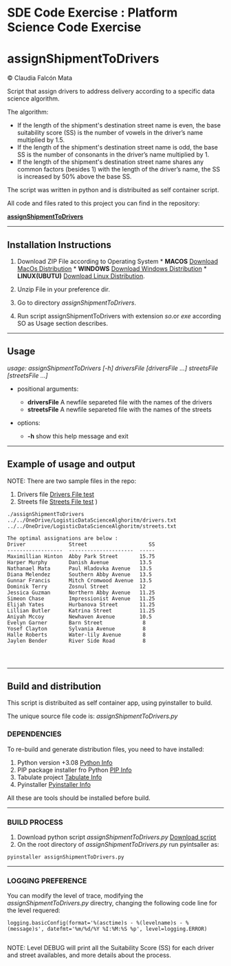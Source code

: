 # SDE Code Exercise : Platform Science Code Exercise
# assignShipmentToDrivers

&copy; Claudia Falcón Mata 

Script that assign drivers to address delivery according to a specific data science algorithm. 

The algorithm:



-  If the length of the shipment's destination street name is even, the base suitability score (SS) is the number of vowels in the driver’s name multiplied by 1.5.
- If the length of the shipment's destination street name is odd, the base SS is the number of consonants in the driver’s name multiplied by 1.
- If the length of the shipment's destination street name shares any common factors (besides 1) with the length of the driver’s name, the SS is increased by 50% above the base SS.

The script was written in python and is distribuited as self container script.

All code and files rated to this project you can find in the repository:

[**assignShipmentToDrivers**](https://github.com/claudiafalcon/logisticDataScienceAlgoritm)


***

## Installation Instructions

1. Download ZIP File according to Operating System
        * **MACOS** [Download MacOs Distribution](https://github.com/claudiafalcon/logisticDataScienceAlgoritm/blob/main/dist_macos/assignShipmentToDrivers.zip "Download MACOS") 
        * **WINDOWS** [Download Windows Distribution](https://github.com/claudiafalcon/logisticDataScienceAlgoritm/blob/main/dist_windows/assignShipmentToDrivers.zip "Download Windows") 
        * **LINUX(UBUTU)** [Download Linux Distribution](https://github.com/claudiafalcon/logisticDataScienceAlgoritm/blob/main/dist_linux/assignShipmentToDrivers.zip "Download Linux").

2. Unzip File in your preference dir.
3. Go to directory _assignShipmentToDrivers_.
4. Run script assignShipmentToDrivers with extension _so_.or _exe_ according SO as Usage section describes.

***

## Usage


_usage: assignShipmentToDrivers [-h] driversFile [driversFile ...] streetsFile [streetsFile ...]_

* positional arguments:
    * **driversFile**  A newfile separeted file with the names of the drivers
    * **streetsFile**  A newfile separeted file with the names of the streets

* options:
    * **-h**  show this help message and exit

***

## Example of usage and output

NOTE: There are two sample files in the repo:

1. Drivers file [Drivers File test](https://github.com/claudiafalcon/logisticDataScienceAlgoritm/blob/main/drivers.txt "Download drivers file") 
2. Streets file [Streets File test](https://github.com/claudiafalcon/logisticDataScienceAlgoritm/blob/main/streets.txt "Download streets file") )

```
./assignShipmentToDrivers ../../OneDrive/LogisticDataScienceAlghoritm/drivers.txt ../../OneDrive/LogisticDataScienceAlghoritm/streets.txt

The optimal assignations are below : 
Driver              Street                    SS
------------------  ---------------------  -----
Maximillian Hinton  Abby Park Street       15.75
Harper Murphy       Danish Avenue          13.5
Nathanael Mata      Paul Hladovka Avenue   13.5
Diana Melendez      Southern Abby Avenue   13.5
Gunnar Francis      Mitch Cromwood Avenue  13.5
Dominik Terry       Zosnul Street          12
Jessica Guzman      Northern Abby Avenue   11.25
Simeon Chase        Impressionist Avenue   11.25
Elijah Yates        Hurbanova Street       11.25
Lillian Butler      Katrina Street         11.25
Aniyah Mccoy        Newhaven Avenue        10.5
Evelyn Garner       Barn Street             8
Yosef Clayton       Sylvania Avenue         8
Halle Roberts       Water-lily Avenue       8
Jaylen Bender       River Side Road         8




```
***

## **Build and distribution**

This script is distribuited as self container app, using pyinstaller to build.

The unique source file code is: _assignShipmentToDrivers.py_

### **DEPENDENCIES**

To re-build and generate distribution files, you need to have installed:

1. Python version +3.08 [Python Info](https://www.python.org/downloads/ "Python Download")
2. PIP package installer fro Python [PIP Info](https://pypi.org/project/pip/)
3. Tabulate project [Tabulate Info](https://pypi.org/project/tabulate "Tabulate info")
4. Pyinstaller [Pyinstaller Info](https://pyinstaller.org/en/stable)

All these are tools should be installed before build.
***
### **BUILD PROCESS**

1. Download python script _assignShipmentToDrivers.py_ [Download script](https://github.com/claudiafalcon/logisticDataScienceAlgoritm/blob/main/assignShipmentToDrivers.py)
2. On the root directory of _assignShipmentToDrivers.py_   run pyintsaller as:

```
pyinstaller assignShipmentToDrivers.py 
```
***
### **LOGGING PREFERENCE**

You can modify the level of trace, modifying the _assignShipmentToDrivers.py_  directry, changing the following code line for the level requered:

```
logging.basicConfig(format='%(asctime)s - %(levelname)s - %(message)s', datefmt='%m/%d/%Y %I:%M:%S %p', level=logging.ERROR)


```

NOTE: Level DEBUG will print all the Suitability Score (SS) for each driver and street availables, and more details about the process. 


